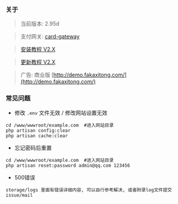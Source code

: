 
### 关于

> 当前版本: 2.95d

> 支付网关: [card-gateway](https://github.com/Tai7sy/card-gateway)

> [安装教程 V2.X](https://github.com/Tai7sy/card-system/wiki/BT%E9%9D%A2%E6%9D%BF%E5%AE%89%E8%A3%85%E6%95%99%E7%A8%8B---V2.X)

> [更新教程 V2.X](https://github.com/Tai7sy/card-system/wiki/V2.X-%E6%9B%B4%E6%96%B0%E6%95%99%E7%A8%8B)

> 广告: 商业版 [http://demo.fakaxitong.com/](http://demo.fakaxitong.com/)
### 常见问题
 - 修改 `.env` 文件无效 / 修改网站设置无效
 ```
 cd /www/wwwroot/example.com  #进入网站目录
 php artisan config:clear
 php artisan cache:clear
 ```
 - 忘记密码后重置
 ```
 cd /www/wwwroot/example.com  #进入网站目录
 php artisan reset:password admin@qq.com 123456
 ```
 - 500错误	
 ```	
 storage/logs 里面有错误详细内容, 可以自行参考解决, 或者附录log文件提交issue/mail	
 ```
